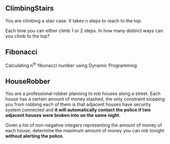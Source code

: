 ## ClimbingStairs

You are climbing a stair case. It takes n steps to reach to the top.

Each time you can either climb 1 or 2 steps. In how many distinct ways can you climb to the top?

## Fibonacci

Calculating n<sup>th</sup> fibonacci number using Dynamic Programming

## HouseRobber

You are a professional robber planning to rob houses along a street. Each house has a certain amount of money stashed, the only constraint stopping you from robbing each of them is that adjacent houses have security system connected and **it will automatically contact the police if two adjacent houses were broken into on the same night**.

Given a list of non-negative integers representing the amount of money of each house, determine the maximum amount of money you can rob tonight **without alerting the police**.

